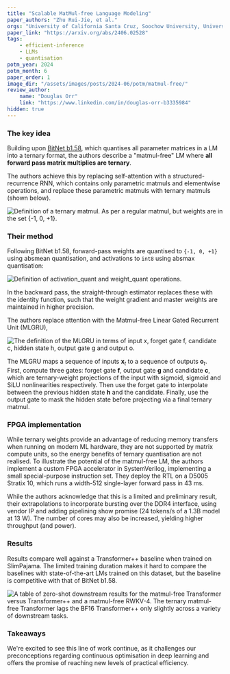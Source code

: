 ```yaml
---
title: "Scalable MatMul-free Language Modeling"
paper_authors: "Zhu Rui-Jie, et al."
orgs: "University of California Santa Cruz, Soochow University, University of California Davis, LuxiTech"
paper_link: "https://arxiv.org/abs/2406.02528"
tags:
    - efficient-inference
    - LLMs
    - quantisation
potm_year: 2024
potm_month: 6
paper_order: 1
image_dir: "/assets/images/posts/2024-06/potm/matmul-free/"
review_author:
    name: "Douglas Orr"
    link: "https://www.linkedin.com/in/douglas-orr-b3335984"
hidden: true
---
```


### The key idea

Building upon [BitNet b1.58](papers-of-the-month/low-rank-galore-and-1_58-bit-weights/#the-era-of-1-bit-llms-all-large-language-models-are-in-158-bits), which quantises all parameter matrices in a LM into a ternary format, the authors describe a "matmul-free" LM where **all forward pass matrix multiplies are ternary**.

The authors achieve this by replacing self-attention with a structured-recurrence RNN, which contains only parametric matmuls and elementwise operations, and replace these parametric matmuls with ternary matmuls (shown below).

<img src="{{ page.image_dir | append: 'ternary-matmul.png' | relative_url }}" alt="Definition of a ternary matmul. As per a regular matmul, but weights are in the set {-1, 0, +1}.">

### Their method

Following BitNet b1.58, forward-pass weights are quantised to `{-1, 0, +1}` using absmean quantisation, and activations to `int8` using absmax quantisation:

<img src="{{ page.image_dir | append: 'algorithm.png' | relative_url }}" alt="Definition of activation_quant and weight_quant operations." class="constrained_img">

In the backward pass, the straight-through estimator replaces these with the identity function, such that the weight gradient and master weights are maintained in higher precision.

The authors replace attention with the Matmul-free Linear Gated Recurrent Unit (MLGRU),

<img src="{{ page.image_dir | append: 'mlgru.png' | relative_url }}" alt="The definition of the MLGRU in terms of input x, forget gate f, candidate c, hidden state h, output gate g and output o." class="constrained_img_small">

The MLGRU maps a sequence of inputs $\boldsymbol{x}_t$ to a sequence of outputs $\boldsymbol{o}_t$. First, compute three gates: forget gate $\boldsymbol{f}$, output gate $\boldsymbol{g}$ and candidate $\boldsymbol{c}$, which are ternary-weight projections of the input with sigmoid, sigmoid and SiLU nonlinearities respectively. Then use the forget gate to interpolate between the previous hidden state $\boldsymbol{h}$ and the candidate. Finally, use the output gate to mask the hidden state before projecting via a final ternary matmul.

### FPGA implementation

While ternary weights provide an advantage of reducing memory transfers when running on modern ML hardware, they are not supported by matrix compute units, so the energy benefits of ternary quantisation are not realised. To illustrate the potential of the matmul-free LM, the authors implement a custom FPGA accelerator in SystemVerilog, implementing a small special-purpose instruction set. They deploy the RTL on a D5005 Stratix 10, which runs a width-512 single-layer forward pass in 43 ms.

While the authors acknowledge that this is a limited and preliminary result, their extrapolations to incorporate bursting over the DDR4 interface, using vendor IP and adding pipelining show promise (24 tokens/s of a 1.3B model at 13 W). The number of cores may also be increased, yielding higher throughput (and power).

### Results

Results compare well against a Transformer++ baseline when trained on SlimPajama. The limited training duration makes it hard to compare the baselines with state-of-the-art LMs trained on this dataset, but the baseline is competitive with that of BitNet b1.58.

<img src="{{ page.image_dir | append: 'zeroshot.png' | relative_url }}" alt="A table of zero-shot downstream results for the matmul-free Transformer versus Transformer++ and a matmul-free RWKV-4. The ternary matmul-free Transformer lags the BF16 Transformer++ only slightly across a variety of downstream tasks.">

### Takeaways

We're excited to see this line of work continue, as it challenges our preconceptions regarding continuous optimisation in deep learning and offers the promise of reaching new levels of practical efficiency.
